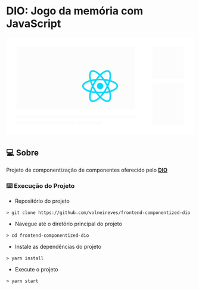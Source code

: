# DIO: Jogo da memória com JavaScript

![Logo do Markdown](./assets/react.jpg)

## :computer: Sobre

Projeto de componentização de componentes oferecido pelo <b>[DIO](https://www.dio.me/)</b>

### :keyboard: Execução do Projeto

- Repositório do projeto

```
> git clone https://github.com/volneineves/frontend-componentized-dio
```

- Navegue até o diretório principal do projeto

```
> cd frontend-componentized-dio
```

- Instale as dependências do projeto

```
> yarn install
```

- Execute o projeto

```
> yarn start
```
